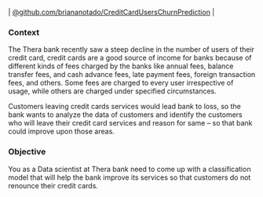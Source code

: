 | [@github.com/briananotado/CreditCardUsersChurnPrediction](https://github.com/briananotado/CreditCardUsersChurnPrediction) |

### Context

The Thera bank recently saw a steep decline in the number of users of their credit card, credit cards are a good source of income for banks because of different kinds of fees charged by the banks like annual fees, balance transfer fees, and cash advance fees, late payment fees, foreign transaction fees, and others. Some fees are charged to every user irrespective of usage, while others are charged under specified circumstances.

Customers leaving credit cards services would lead bank to loss, so the bank wants to analyze the data of customers and identify the customers who will leave their credit card services and reason for same – so that bank could improve upon those areas.

### Objective

You as a Data scientist at Thera bank need to come up with a classification model that will help the bank improve its services so that customers do not renounce their credit cards.